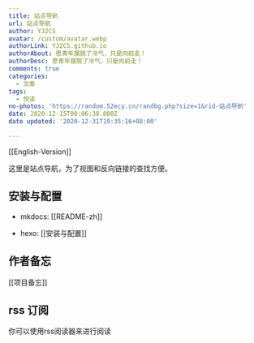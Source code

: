 ```yaml
---
title: 站点导航
url: 站点导航
author: YJ2CS
avatar: /custom/avatar.webp
authorLink: YJ2CS.github.io
authorAbout: 愿青年摆脱了冷气，只是向前走！
authorDesc: 愿青年摆脱了冷气，只是向前走！
comments: true
categories:
  - 文章
tags:
  - 悦读
no-photos: 'https://random.52ecy.cn/randbg.php?size=1&rid-站点导航'
date: 2020-12-15T00:06:38.000Z
date updated: '2020-12-31T19:35:16+08:00'

---
```


[[English-Version]]

这里是站点导航，为了视图和反向链接的查找方便。

## 安装与配置

- mkdocs: [[README-zh]]

- hexo: [[安装与配置]]

## 作者备忘

[[项目备忘]]

## rss 订阅

你可以使用rss阅读器来进行阅读
